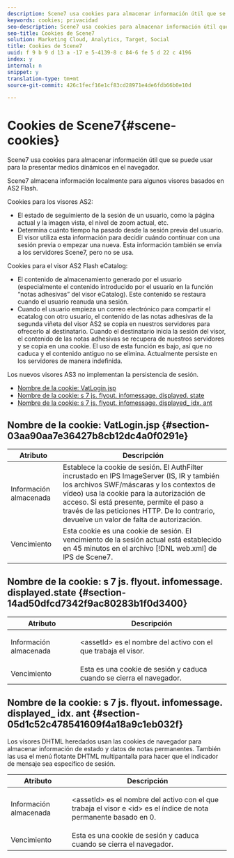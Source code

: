 ```yaml
---
description: Scene7 usa cookies para almacenar información útil que se puede usar para la presentar medios dinámicos en el navegador.
keywords: cookies; privacidad
seo-description: Scene7 usa cookies para almacenar información útil que se puede usar para la presentar medios dinámicos en el navegador.
seo-title: Cookies de Scene7
solution: Marketing Cloud, Analytics, Target, Social
title: Cookies de Scene7
uuid: f 9 b 9 d 13 a -17 e 5-4139-8 c 84-6 fe 5 d 22 c 4196
index: y
internal: n
snippet: y
translation-type: tm+mt
source-git-commit: 426c1fecf16e1cf83cd28971e4de6fdb66b0e10d

---
```



# Cookies de Scene7{#scene-cookies}

Scene7 usa cookies para almacenar información útil que se puede usar para la presentar medios dinámicos en el navegador.

Scene7 almacena información localmente para algunos visores basados en AS2 Flash.

Cookies para los visores AS2:

* El estado de seguimiento de la sesión de un usuario, como la página actual y la imagen vista, el nivel de zoom actual, etc.
* Determina cuánto tiempo ha pasado desde la sesión previa del usuario. El visor utiliza esta información para decidir cuándo continuar con una sesión previa o empezar una nueva. Esta información también se envía a los servidores Scene7, pero no se usa.

Cookies para el visor AS2 Flash eCatalog:

* El contenido de almacenamiento generado por el usuario (especialmente el contenido introducido por el usuario en la función “notas adhesivas” del visor eCatalog). Este contenido se restaura cuando el usuario reanuda una sesión.
* Cuando el usuario empieza un correo electrónico para compartir el ecatalog con otro usuario, el contenido de las notas adhesivas de la segunda viñeta del visor AS2 se copia en nuestros servidores para ofrecerlo al destinatario. Cuando el destinatario inicia la sesión del visor, el contenido de las notas adhesivas se recupera de nuestros servidores y se copia en una cookie. El uso de esta función es bajo, así que no caduca y el contenido antiguo no se elimina. Actualmente persiste en los servidores de manera indefinida.

Los nuevos visores AS3 no implementan la persistencia de sesión.

* [Nombre de la cookie: VatLogin.jsp](../cookies-overview/cookies-s7.md#section-03aa90aa7e36427b8cb12dc4a0f0291e)
* [Nombre de la cookie: s 7 js. flyout. infomessage. displayed. state](../cookies-overview/cookies-s7.md#section-14ad50dfcd7342f9ac80283b1f0d3400)
* [Nombre de la cookie: s 7 js. flyout. infomessage. displayed_ idx. ant](../cookies-overview/cookies-s7.md#section-05d1c52c478541609f4a18a9c1eb032f)

## Nombre de la cookie: VatLogin.jsp {#section-03aa90aa7e36427b8cb12dc4a0f0291e}

| Atributo | Descripción |
|---|---|
| Información almacenada | Establece la cookie de sesión. El AuthFilter incrustado en IPS ImageServer (IS, IR y también los archivos SWF/máscaras y los contextos de vídeo) usa la cookie para la autorización de acceso. Si está presente, permite el paso a través de las peticiones HTTP. De lo contrario, devuelve un valor de falta de autorización. |
| Vencimiento | Esta cookie es una cookie de sesión. El vencimiento de la sesión actual está establecido en 45 minutos en el archivo [!DNL web.xml] de IPS de Scene7. |

## Nombre de la cookie: s 7 js. flyout. infomessage. displayed<assetId>.state {#section-14ad50dfcd7342f9ac80283b1f0d3400}

<table id="table_6835D64C5D464A049F576621F2BE3FAD"> 
 <thead> 
  <tr> 
   <th colname="col1" class="entry"> Atributo </th> 
   <th colname="col2" class="entry"> Descripción </th> 
  </tr> 
 </thead>
 <tbody> 
  <tr> 
   <td colname="col1"> Información almacenada </td> 
   <td colname="col2"> <p>&lt;assetId&gt; es el nombre del activo con el que trabaja el visor. </p> </td> 
  </tr> 
  <tr> 
   <td colname="col1"> Vencimiento </td> 
   <td colname="col2"> Esta es una cookie de sesión y caduca cuando se cierra el navegador. </td> 
  </tr> 
 </tbody> 
</table>

## Nombre de la cookie: s 7 js. flyout. infomessage. displayed<assetId>_ idx<id>. ant {#section-05d1c52c478541609f4a18a9c1eb032f}

Los visores DHTML heredados usan las cookies de navegador para almacenar información de estado y datos de notas permanentes. También las usa el menú flotante DHTML multipantalla para hacer que el indicador de mensaje sea específico de sesión.

<table id="table_8F6CC83D32D54BEE99884318AD126C98"> 
 <thead> 
  <tr> 
   <th colname="col1" class="entry"> Atributo </th> 
   <th colname="col2" class="entry"> Descripción </th> 
  </tr> 
 </thead>
 <tbody> 
  <tr> 
   <td colname="col1"> Información almacenada </td> 
   <td colname="col2"> <p> </p> <p> &lt;assetId&gt; es el nombre del activo con el que trabaja el visor e &lt;id&gt; es el índice de nota permanente basado en 0. </p> </td> 
  </tr> 
  <tr> 
   <td colname="col1"> Vencimiento </td> 
   <td colname="col2"> Esta es una cookie de sesión y caduca cuando se cierra el navegador. </td> 
  </tr> 
 </tbody> 
</table>


